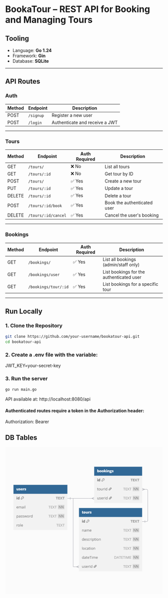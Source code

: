 # BookaTour – REST API for Booking and Managing Tours

## Tooling

- Language: **Go 1.24**
- Framework: **Gin**
- Database: **SQLite**

---

## API Routes

### Auth

| Method | Endpoint     | Description                        |
|--------|--------------|------------------------------------|
| POST   | `/signup`    | Register a new user                |
| POST   | `/login`     | Authenticate and receive a JWT     |

---

### Tours

| Method | Endpoint               | Auth Required | Description                        |
|--------|------------------------|---------------|------------------------------------|
| GET    | `/tours/`              | ❌ No         | List all tours                     |
| GET    | `/tours/:id`           | ❌ No         | Get tour by ID                     |
| POST   | `/tours/`              | ✅ Yes        | Create a new tour                  |
| PUT    | `/tours/:id`           | ✅ Yes        | Update a tour                      |
| DELETE | `/tours/:id`           | ✅ Yes        | Delete a tour                      |
| POST   | `/tours/:id/book`      | ✅ Yes        | Book the authenticated user        |
| DELETE | `/tours/:id/cancel`    | ✅ Yes        | Cancel the user's booking          |

---

### Bookings

| Method | Endpoint                | Auth Required | Description                               |
|--------|-------------------------|---------------|-------------------------------------------|
| GET    | `/bookings/`            | ✅ Yes        | List all bookings (admin/staff only)      |
| GET    | `/bookings/user`        | ✅ Yes        | List bookings for the authenticated user  |
| GET    | `/bookings/tour/:id`    | ✅ Yes        | List bookings for a specific tour         |

---

## Run Locally

### 1. Clone the Repository

```bash
git clone https://github.com/your-username/bookatour-api.git
cd bookatour-api
```

### 2. Create a .env file with the variable:

JWT_KEY=your-secret-key

### 3. Run the server

```bash
go run main.go
```

API available at:
http://localhost:8080/api


#### Authenticated routes require a token in the Authorization header:
Authorization: Bearer <your-jwt-token>


## DB Tables

![ERD - BookaTour](ERD_BookaTour.png)